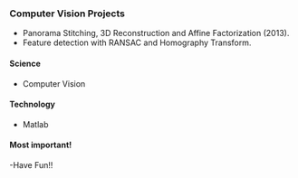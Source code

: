 ### Computer Vision Projects

-	Panorama Stitching, 3D Reconstruction and Affine Factorization (2013). 
-	Feature detection with RANSAC and Homography Transform. 

#### Science 
- Computer Vision

#### Technology
- Matlab 
 
#### Most important! 
-Have Fun!!


